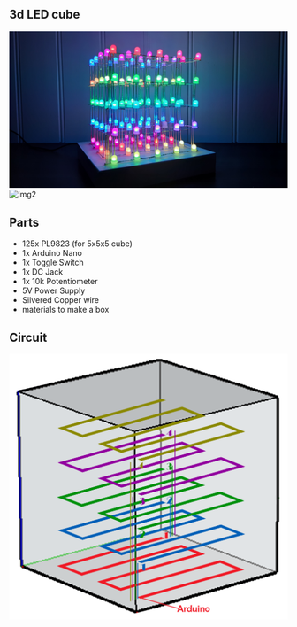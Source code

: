## 3d LED cube
![img1](https://github.com/ArtiomBoo/Arduino-3d_led_cube/blob/master/images/20190514_014448.jpg)
![img2](https://github.com/ArtiomBoo/Arduino-3d_led_cube/blob/master/images/DSC_0444.JPG)

## Parts
- 125x PL9823 (for 5x5x5 cube) 
- 1x Arduino Nano
- 1x Toggle Switch
- 1x DC Jack
- 1x 10k Potentiometer
- 5V Power Supply
- Silvered Copper wire
- materials to make a box

## Circuit 
![img2](https://github.com/ArtiomBoo/Arduino-3d_led_cube/blob/master/images/di-dout-circuit.png)
